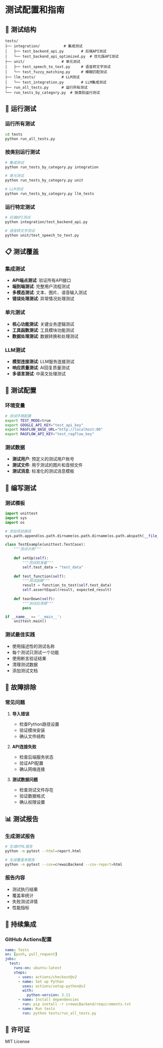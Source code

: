 # 测试配置和指南

## 🧪 测试结构

```
tests/
├── integration/           # 集成测试
│   ├── test_backend_api.py        # 后端API测试
│   └── test_backend_api_optimized.py  # 优化版API测试
├── unit/                 # 单元测试
│   ├── test_speech_to_text.py     # 语音转文字测试
│   └── test_fuzzy_matching.py     # 模糊匹配测试
├── llm_tests/            # LLM测试
│   └── test_integration.py        # LLM集成测试
├── run_all_tests.py      # 运行所有测试
└── run_tests_by_category.py  # 按类别运行测试
```

## 🚀 运行测试

### 运行所有测试
```bash
cd tests
python run_all_tests.py
```

### 按类别运行测试
```bash
# 集成测试
python run_tests_by_category.py integration

# 单元测试
python run_tests_by_category.py unit

# LLM测试
python run_tests_by_category.py llm_tests
```

### 运行特定测试
```bash
# 后端API测试
python integration/test_backend_api.py

# 语音转文字测试
python unit/test_speech_to_text.py
```

## 📋 测试覆盖

### 集成测试
- **API端点测试**: 验证所有API接口
- **端到端测试**: 完整用户流程测试
- **多模态测试**: 文本、图片、语音输入测试
- **错误处理测试**: 异常情况处理测试

### 单元测试
- **核心功能测试**: 关键业务逻辑测试
- **工具函数测试**: 工具模块功能测试
- **数据处理测试**: 数据转换和处理测试

### LLM测试
- **模型连接测试**: LLM服务连接测试
- **响应质量测试**: AI回复质量测试
- **多语言测试**: 中英文处理测试

## 🔧 测试配置

### 环境变量
```bash
# 测试环境配置
export TEST_MODE=true
export GOOGLE_API_KEY="test_api_key"
export RAGFLOW_BASE_URL="http://localhost:80"
export RAGFLOW_API_KEY="test_ragflow_key"
```

### 测试数据
- **测试用户**: 预定义的测试用户账号
- **测试文件**: 用于测试的图片和音频文件
- **测试消息**: 标准化的测试消息模板

## 📝 编写测试

### 测试模板
```python
import unittest
import sys
import os

# 添加项目路径
sys.path.append(os.path.dirname(os.path.dirname(os.path.abspath(__file__))))

class TestExample(unittest.TestCase):
    """测试示例"""
    
    def setUp(self):
        """测试前准备"""
        self.test_data = "test_data"
    
    def test_function(self):
        """测试函数"""
        result = function_to_test(self.test_data)
        self.assertEqual(result, expected_result)
    
    def tearDown(self):
        """测试后清理"""
        pass

if __name__ == '__main__':
    unittest.main()
```

### 测试最佳实践
- 使用描述性的测试名称
- 每个测试只测试一个功能
- 使用断言验证结果
- 清理测试数据
- 添加测试文档

## 🐛 故障排除

### 常见问题

1. **导入错误**
   - 检查Python路径设置
   - 验证模块安装
   - 确认文件结构

2. **API连接失败**
   - 检查后端服务状态
   - 验证API配置
   - 确认网络连接

3. **测试数据问题**
   - 检查测试文件存在
   - 验证数据格式
   - 确认权限设置

## 📊 测试报告

### 生成测试报告
```bash
# 生成HTML报告
python -m pytest --html=report.html

# 生成覆盖率报告
python -m pytest --cov=crewaiBackend --cov-report=html
```

### 报告内容
- 测试执行结果
- 覆盖率统计
- 失败测试详情
- 性能指标

## 🔄 持续集成

### GitHub Actions配置
```yaml
name: Tests
on: [push, pull_request]
jobs:
  test:
    runs-on: ubuntu-latest
    steps:
      - uses: actions/checkout@v2
      - name: Set up Python
        uses: actions/setup-python@v2
        with:
          python-version: 3.11
      - name: Install dependencies
        run: pip install -r crewaiBackend/requirements.txt
      - name: Run tests
        run: python tests/run_all_tests.py
```

## 📄 许可证

MIT License